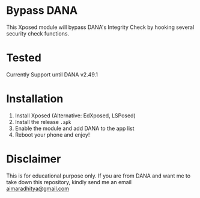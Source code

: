 # Bypass DANA
This Xposed module will bypass DANA's Integrity Check by hooking several security check functions.

# Tested
Currently Support until DANA v2.49.1

# Installation
1. Install Xposed (Alternative: EdXposed, LSPosed)
2. Install the release `.apk`
3. Enable the module and add DANA to the app list
4. Reboot your phone and enjoy!

# Disclaimer
This is for educational purpose only.
If you are from DANA and want me to take down this repository, kindly send me an email aimaradhitya@gmail.com
